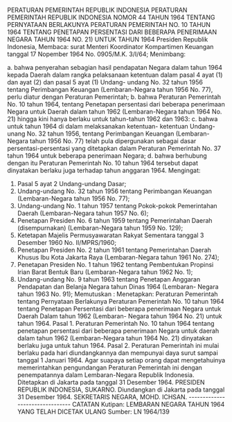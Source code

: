  PERATURAN PEMERINTAH REPUBLIK INDONESIA PERATURAN PEMERINTAH REPUBLIK INDONESIA NOMOR 44 TAHUN 1964 TENTANG PERNYATAAN BERLAKUNYA PERATURAN PEMERINTAH NO. 10 TAHUN 1964 TENTANG PENETAPAN PERSENTASI DARI BEBERAPA PENERIMAAN NEGARA TAHUN 1964 NO. 21) UNTUK TAHUN 1964 Presiden Republik Indonesia, Membaca: surat Menteri Koordinator Kompartimen Keuangan tanggal 17 Nopember 1964 No. 0905/M.K. 3/I/64;
Menimbang:

a. bahwa penyerahan sebagian hasil pendapatan Negara dalam tahun 1964 kepada Daerah dalam rangka pelaksanaan ketentuan dalam pasal 4 ayat (1) dan ayat (2) dan pasal 5 ayat (1) Undang- undang No. 32 tahun 1956 tentang Perimbangan Keuangan (Lembaran-Negara tahun 1956 No. 77), perlu diatur dengan Peraturan Pemerintah;
b. bahwa Peraturan Pemerintah No. 10 tahun 1964, tentang Penetapan persentasi dari beberapa penerimaan Negara untuk Daerah dalam tahun 1962 (Lembaran-Negara tahun 1964 No. 21) hingga kini hanya berlaku untuk tahun-tahun 1962 dan 1963:
c. bahwa untuk tahun 1964 di dalam melaksanakan ketentuan- ketentuan Undang-unang No. 32 tahun 1956, tentang Perimbangan Keuangan (Lembaran-Negara tahun 1956 No. 77) telah pula dipergunakan sebagai dasar persentasi-persentasi yang ditetapkan dalam Peraturan Pemerintah No. 37 tahun 1964 untuk beberapa penerimaan Negara;
d. bahwa berhubung dengan itu Peraturan Pemerintah No. 10 tahun 1964 tersebut dapat dinyatakan berlaku juga terhadap tahun anggaran 1964.
Mengingat:

1. Pasal 5 ayat 2 Undang-undang Dasar;
2. Undang-undang No. 32 tahun 1956 tentang Perimbangan Keuangan (Lembaran-Negara tahun 1956 No. 77);
3. Undang-undang No. 1 tahun 1957 tentang Pokok-pokok Pemerintahan Daerah (Lembaran-Negara tahun 1957 No. 6);
4. Penetapan Presiden No. 6 tahun 1959 tentang Pemerintahan Daerah (disempurnakan) (Lembaran-Negara tahun 1959 No. 129);
5. Ketetapan Majelis Permusyawaratan Rakyat Sementara tanggal 3 Desember 1960 No. II/MPRS/1960;
6. Penetapan Presiden No. 2 tahun 1961 tentang Pemerintahan Daerah Khusus Ibu Kota Jakarta Raya (Lembaran-Negara tahun 1961 No. 274);
7. Penetapan Presiden No. 1 tahun 1962 tentang Pembentukan Propinsi Irian Barat Bentuk Baru (Lembaran-Negara tahun 1962 No. 1);
8. Undang-undang No. 9 tahun 1963 tentang Penetapan Anggaran Pendapatan dan Belanja Negara tahun Dinas 1964 (Lembaran- Negara tahun 1963 No. 91); Memutuskan : Menetapkan: Peraturan Pemerintah tentang Pernyataan Berlakunya Peraturan Pemerintah No. 10 tahun 1964 tentang Penetapan Persentasi dari beberapa penerimaan Negara untuk Daerah Dalam tahun 1962 (Lembaran- Negara tahun 1964 No. 21) untuk tahun 1964. Pasal 1. Peraturan Pemerintah No. 10 tahun 1964 tentang penetapan persentasi dari beberapa penerimaan Negara untuk daerah dalam tahun 1962 (Lembaran-Negara tahun 1964 No. 21) dinyatakan berlaku juga untuk tahun 1964. Pasal 2. Peraturan Pemerintah ini mulai berlaku pada hari diundangkannya dan mempunyai daya surut sampai tanggal 1 Januari 1964. Agar suapaya setiap orang dapat mengetahuinya memerintahkan pengundangan Peraturan Pemerintah ini dengan penempatannya dalam Lembaran-Negara Republik Indonesia. Ditetapkan di Jakarta pada tanggal 31 Desember 1964. PRESIDEN REPUBLIK INDONESIA, SUKARNO. Diundangkan di Jakarta pada tanggal 31 Desember 1964. SEKRETARIS NEGARA, MOHD. ICHSAN. -------------------------------- CATATAN Kutipan: LEMBARAN NEGARA TAHUN 1964 YANG TELAH DICETAK ULANG Sumber: LN 1964/139